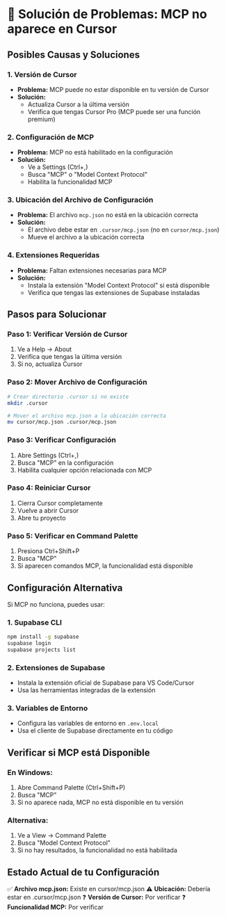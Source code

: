 # 🔧 Solución de Problemas: MCP no aparece en Cursor

## Posibles Causas y Soluciones

### 1. **Versión de Cursor**
- **Problema:** MCP puede no estar disponible en tu versión de Cursor
- **Solución:** 
  - Actualiza Cursor a la última versión
  - Verifica que tengas Cursor Pro (MCP puede ser una función premium)

### 2. **Configuración de MCP**
- **Problema:** MCP no está habilitado en la configuración
- **Solución:**
  - Ve a Settings (Ctrl+,)
  - Busca "MCP" o "Model Context Protocol"
  - Habilita la funcionalidad MCP

### 3. **Ubicación del Archivo de Configuración**
- **Problema:** El archivo `mcp.json` no está en la ubicación correcta
- **Solución:** 
  - El archivo debe estar en `.cursor/mcp.json` (no en `cursor/mcp.json`)
  - Mueve el archivo a la ubicación correcta

### 4. **Extensiones Requeridas**
- **Problema:** Faltan extensiones necesarias para MCP
- **Solución:**
  - Instala la extensión "Model Context Protocol" si está disponible
  - Verifica que tengas las extensiones de Supabase instaladas

## Pasos para Solucionar

### Paso 1: Verificar Versión de Cursor
1. Ve a Help → About
2. Verifica que tengas la última versión
3. Si no, actualiza Cursor

### Paso 2: Mover Archivo de Configuración
```bash
# Crear directorio .cursor si no existe
mkdir .cursor

# Mover el archivo mcp.json a la ubicación correcta
mv cursor/mcp.json .cursor/mcp.json
```

### Paso 3: Verificar Configuración
1. Abre Settings (Ctrl+,)
2. Busca "MCP" en la configuración
3. Habilita cualquier opción relacionada con MCP

### Paso 4: Reiniciar Cursor
1. Cierra Cursor completamente
2. Vuelve a abrir Cursor
3. Abre tu proyecto

### Paso 5: Verificar en Command Palette
1. Presiona Ctrl+Shift+P
2. Busca "MCP"
3. Si aparecen comandos MCP, la funcionalidad está disponible

## Configuración Alternativa

Si MCP no funciona, puedes usar:

### 1. **Supabase CLI**
```bash
npm install -g supabase
supabase login
supabase projects list
```

### 2. **Extensiones de Supabase**
- Instala la extensión oficial de Supabase para VS Code/Cursor
- Usa las herramientas integradas de la extensión

### 3. **Variables de Entorno**
- Configura las variables de entorno en `.env.local`
- Usa el cliente de Supabase directamente en tu código

## Verificar si MCP está Disponible

### En Windows:
1. Abre Command Palette (Ctrl+Shift+P)
2. Busca "MCP"
3. Si no aparece nada, MCP no está disponible en tu versión

### Alternativa:
1. Ve a View → Command Palette
2. Busca "Model Context Protocol"
3. Si no hay resultados, la funcionalidad no está habilitada

## Estado Actual de tu Configuración

✅ **Archivo mcp.json:** Existe en cursor/mcp.json
⚠️ **Ubicación:** Debería estar en .cursor/mcp.json
❓ **Versión de Cursor:** Por verificar
❓ **Funcionalidad MCP:** Por verificar


